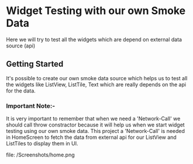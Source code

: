 # Widget Testing with our own Smoke Data

Here we will try to test all the widgets which are depend on external data source (api)

## Getting Started

It's possible to create our own smoke data source which helps us to test all the widgets like ListView, ListTile, Text which are really depends on the api for the data.


### Important Note:-

It is very important to remember that when we need a 'Network-Call' we should call throw constractor because it will help us when we start widget testing using our own smoke data. This project a 'Network-Call' is needed in HomeScreen to fetch the data from external api for our ListView and  ListTiles to display them in UI.

file: /Screenshots/home.png

